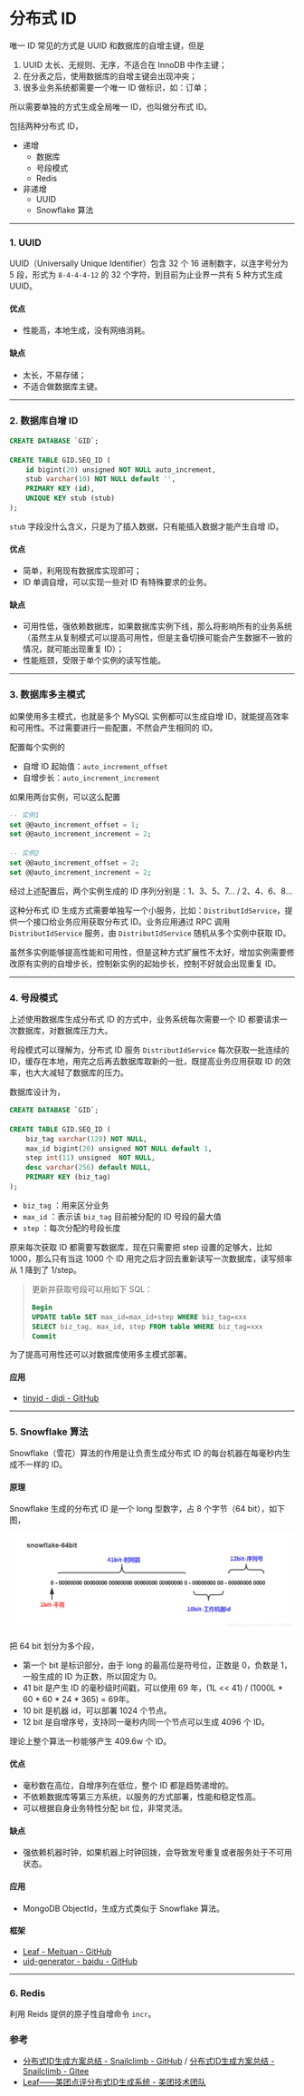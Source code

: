 # 分布式 ID

唯一 ID 常见的方式是 UUID 和数据库的自增主键，但是
1. UUID 太长、无规则、无序，不适合在 InnoDB 中作主键；
2. 在分表之后，使用数据库的自增主键会出现冲突；
3. 很多业务系统都需要一个唯一 ID 做标识，如：订单；

所以需要单独的方式生成全局唯一 ID，也叫做分布式 ID。

包括两种分布式 ID，
- 递增
    - 数据库
    - 号段模式
    - Redis
- 非递增
    - UUID
    - Snowflake 算法

---
### 1. UUID
UUID（Universally Unique Identifier）包含 32 个 16 进制数字，以连字号分为 5 段，形式为 `8-4-4-4-12` 的 32 个字符，到目前为止业界一共有 5 种方式生成 UUID。

#### 优点
- 性能高，本地生成，没有网络消耗。

#### 缺点
- 太长，不易存储；
- 不适合做数据库主键。


---
### 2. 数据库自增 ID
```sql
CREATE DATABASE `GID`;

CREATE TABLE GID.SEQ_ID (
	id bigint(20) unsigned NOT NULL auto_increment, 
	stub varchar(10) NOT NULL default '',
	PRIMARY KEY (id),
	UNIQUE KEY stub (stub)
);
```
`stub` 字段没什么含义，只是为了插入数据，只有能插入数据才能产生自增 ID。

#### 优点
- 简单，利用现有数据库实现即可；
- ID 单调自增，可以实现一些对 ID 有特殊要求的业务。

#### 缺点
- 可用性低，强依赖数据库，如果数据库实例下线，那么将影响所有的业务系统（虽然主从复制模式可以提高可用性，但是主备切换可能会产生数据不一致的情况，就可能出现重复 ID）；
- 性能瓶颈，受限于单个实例的读写性能。


---
### 3. 数据库多主模式
如果使用多主模式，也就是多个 MySQL 实例都可以生成自增 ID，就能提高效率和可用性。不过需要进行一些配置，不然会产生相同的 ID。

配置每个实例的
- 自增 ID 起始值：`auto_increment_offset`
- 自增步长：`auto_increment_increment`

如果用两台实例，可以这么配置
```sql
-- 实例1
set @@auto_increment_offset = 1;
set @@auto_increment_increment = 2;

-- 实例2
set @@auto_increment_offset = 2;
set @@auto_increment_increment = 2;
```
经过上述配置后，两个实例生成的 ID 序列分别是：1、3、5、7... / 2、4、6、8...

这种分布式 ID 生成方式需要单独写一个小服务，比如：`DistributIdService`，提供一个接口给业务应用获取分布式 ID。业务应用通过 RPC 调用 `DistributIdService` 服务，由 `DistributIdService` 随机从多个实例中获取 ID。

虽然多实例能够提高性能和可用性，但是这种方式扩展性不太好，增加实例需要修改原有实例的自增步长，控制新实例的起始步长，控制不好就会出现重复 ID。


---
### 4. 号段模式
上述使用数据库生成分布式 ID 的方式中，业务系统每次需要一个 ID 都要请求一次数据库，对数据库压力大。

号段模式可以理解为，分布式 ID 服务 `DistributIdService` 每次获取一批连续的 ID，缓存在本地，用完之后再去数据库取新的一批，既提高业务应用获取 ID 的效率，也大大减轻了数据库的压力。

数据库设计为，
```sql
CREATE DATABASE `GID`;

CREATE TABLE GID.SEQ_ID (
	biz_tag varchar(128) NOT NULL,
    max_id bigint(20) unsigned NOT NULL default 1,
    step int(11) unsigned  NOT NULL,
	desc varchar(256) default NULL,
	PRIMARY KEY (biz_tag)
);
```
- `biz_tag` ：用来区分业务
- `max_id` ：表示该 `biz_tag` 目前被分配的 ID 号段的最大值
- `step` ：每次分配的号段长度

原来每次获取 ID 都需要写数据库，现在只需要把 step 设置的足够大，比如 1000，那么只有当这 1000 个 ID 用完之后才回去重新读写一次数据库，读写频率从 1 降到了 1/step。

> 更新并获取号段可以用如下 SQL：
> ```sql
> Begin
> UPDATE table SET max_id=max_id+step WHERE biz_tag=xxx
> SELECT biz_tag, max_id, step FROM table WHERE biz_tag=xxx
> Commit
> ```

为了提高可用性还可以对数据库使用多主模式部署。

#### 应用
- [tinyid - didi - GitHub](https://github.com/didi/tinyid)


---
### 5. Snowflake 算法
Snowflake（雪花）算法的作用是让负责生成分布式 ID 的每台机器在每毫秒内生成不一样的 ID。

#### 原理
Snowflake 生成的分布式 ID 是一个 long 型数字，占 8 个字节（64 bit），如下图，

![Snowflake](/assets/images/分布式ID/snowflake.png)

把 64 bit 划分为多个段，
- 第一个 bit 是标识部分，由于 long 的最高位是符号位，正数是 0，负数是 1，一般生成的 ID 为正数，所以固定为 0。
- 41 bit 是产生 ID 的毫秒级时间戳，可以使用 69 年，(1L << 41) / (1000L * 60 * 60 * 24 * 365) = 69年。
- 10 bit 是机器 id，可以部署 1024 个节点。
- 12 bit 是自增序号，支持同一毫秒内同一个节点可以生成 4096 个 ID。

理论上整个算法一秒能够产生 409.6w 个 ID。

#### 优点
- 毫秒数在高位，自增序列在低位，整个 ID 都是趋势递增的。
- 不依赖数据库等第三方系统，以服务的方式部署，性能和稳定性高。
- 可以根据自身业务特性分配 bit 位，非常灵活。

#### 缺点
- 强依赖机器时钟，如果机器上时钟回拨，会导致发号重复或者服务处于不可用状态。

#### 应用
- MongoDB ObjectId，生成方式类似于 Snowflake 算法。

#### 框架
- [Leaf - Meituan - GitHub](https://github.com/Meituan-Dianping/Leaf)
- [uid-generator - baidu - GitHub](https://github.com/baidu/uid-generator)


---
### 6. Redis
利用 Reids 提供的原子性自增命令 `incr`。



### 参考
- [分布式ID生成方案总结 - Snailclimb - GitHub](https://github.com/Snailclimb/JavaGuide/blob/master/docs/system-design/micro-service/%E5%88%86%E5%B8%83%E5%BC%8Fid%E7%94%9F%E6%88%90%E6%96%B9%E6%A1%88%E6%80%BB%E7%BB%93.md) / [分布式ID生成方案总结 - Snailclimb - Gitee](https://gitee.com/SnailClimb/JavaGuide/blob/master/docs/system-design/micro-service/%E5%88%86%E5%B8%83%E5%BC%8Fid%E7%94%9F%E6%88%90%E6%96%B9%E6%A1%88%E6%80%BB%E7%BB%93.md)
- [Leaf——美团点评分布式ID生成系统 - 美团技术团队](https://tech.meituan.com/2017/04/21/mt-leaf.html)